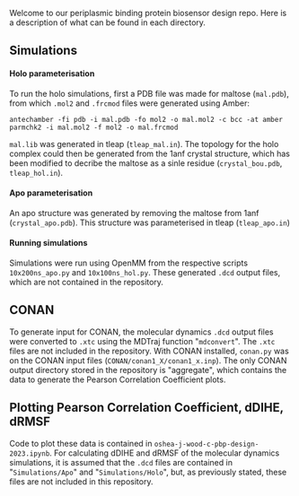 Welcome to our periplasmic binding protein biosensor design repo. Here is a description of what can be found in each directory.

## Simulations
#### Holo parameterisation
To run the holo simulations, first a PDB file was made for maltose (`mal.pdb`), from which `.mol2` and `.frcmod` files were generated using Amber:

```
antechamber -fi pdb -i mal.pdb -fo mol2 -o mal.mol2 -c bcc -at amber
parmchk2 -i mal.mol2 -f mol2 -o mal.frcmod
```

`mal.lib` was generated in tleap (`tleap_mal.in`). The topology for the holo complex could then be generated from the 1anf crystal structure, which has been modified to decribe the maltose as a sinle residue (`crystal_bou.pdb`, `tleap_hol.in`).


#### Apo parameterisation
An apo structure was generated by removing the maltose from 1anf (`crystal_apo.pdb`). This structure was parameterised in tleap (`tleap_apo.in`)

#### Running simulations
Simulations were run using OpenMM from the respective scripts `10x200ns_apo.py` and `10x100ns_hol.py`. These generated `.dcd` output files, which are not contained in the repository.


## CONAN
To generate input for CONAN, the molecular dynamics `.dcd` output files were converted to `.xtc` using the MDTraj function "`mdconvert`". The `.xtc` files are not included in the repository.
With CONAN installed, `conan.py` was on the CONAN input files (`CONAN/conan1_X/conan1_x.inp`). The only CONAN output directory stored in the repository is "aggregate", which contains the data to generate the Pearson Correlation Coefficient plots.


## Plotting Pearson Correlation Coefficient, dDIHE, dRMSF
Code to plot these data is contained in `oshea-j-wood-c-pbp-design-2023.ipynb`. For calculating dDIHE and dRMSF of the molecular dynamics simulations, it is assumed that the `.dcd` files are contained in "`Simulations/Apo`" and "`Simulations/Holo`", but, as previously stated, these files are not included in this repository.
